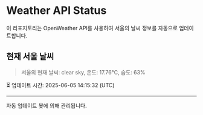 
# Weather API Status

이 리포지토리는 OpenWeather API를 사용하여 서울의 날씨 정보를 자동으로 업데이트합니다.

## 현재 서울 날씨
> 서울의 현재 날씨: clear sky, 온도: 17.76°C, 습도: 63%

⏳ 업데이트 시간: 2025-06-05 14:15:32 (UTC)

---
자동 업데이트 봇에 의해 관리됩니다.
